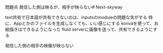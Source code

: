 問題点
発信した側は映るが、相手が映らない# Next-skyway

text共有で日本語が共有できないのは、inputsのmoduleの問題な気がする
特に、Appとかのファイルを生成しなくても、いい感じにする
konvaを使って、お絵描きはできるようになった
fluid serverに画像を送って、共有できるようにする

発信した側の相手の映像が映らない
